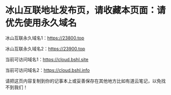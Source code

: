 # 冰山互联地址发布页，请收藏本页面：请优先使用永久域名
冰山互联永久域名1：https://23800.top

冰山互联永久域名2：https://23900.top

当前可访问域名1：https://cloud.bshl.site

当前可访问域名2：https://cloud.bshl.info

请把这页内容复制到你的记事本上或妥善保存在其他地方比如有道云笔记，以免找不到我们！
